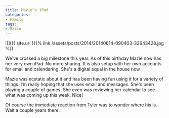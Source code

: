 ```yaml
---
title: Mazie's iPad
categories:
- Family
tags:
- Mazie
---
```


![]({{ site.url }}{% link /assets/posts/2014/20140614-090403-32643428.jpg %})

We've crossed a big milestone this year. As of this birthday Mazie now has her very own iPad. No more sharing. It is also setup with her own accounts for email and calendaring. She's a digital equal in the house now.

Mazie was ecstatic about it and has been having fun using it for a variety of things. I’m really hoping that she uses email and messages. She's been playing a couple of games. She even was reviewing her calendar to see what was coming up this week. Nice!

Of course the immediate reaction from Tyler was to wonder where his is. Wait a couple years there.
